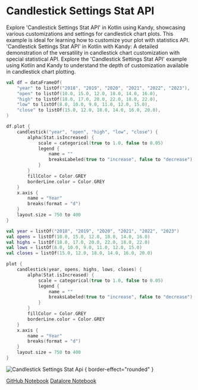 # Candlestick Settings Stat API

<web-summary>
Explore 'Candlestick Settings Stat API' in Kotlin using Kandy, showcasing various customizations 
and settings for candlestick chart plots. This example is ideal for learning how to customize
your plot with statistics API.
</web-summary>

<card-summary>
'Candlestick Settings Stat API' in Kotlin with Kandy: A detailed demonstration of the versatility in
candlestick chart customization with special statistical API.
</card-summary>

<link-summary>
Explore the 'Candlestick Settings Stat API' example using Kotlin and Kandy to understand the depth of 
customization available in candlestick chart plotting.
</link-summary>


<!---IMPORT org.jetbrains.kotlinx.kandy.letsplot.samples.Candlestick-->

<!---FUN candlestick_settings_stat_api-->
<tabs>
<tab title="Dataframe">

```kotlin
val df = dataFrameOf(
    "year" to listOf("2018", "2019", "2020", "2021", "2022", "2023"),
    "open" to listOf(10.0, 15.0, 12.0, 18.0, 14.0, 16.0),
    "high" to listOf(18.0, 17.0, 20.0, 22.0, 18.0, 22.0),
    "low" to listOf(8.0, 10.0, 9.0, 11.0, 12.0, 15.0),
    "close" to listOf(15.0, 12.0, 18.0, 14.0, 16.0, 20.0),
)

df.plot {
    candlestick("year", "open", "high", "low", "close") {
        alpha(Stat.isIncreased) {
            scale = categorical(true to 1.0, false to 0.05)
            legend {
                name = ""
                breaksLabeled(true to "increase", false to "decrease")
            }
        }
        fillColor = Color.GREY
        borderLine.color = Color.GREY
    }
    x.axis {
        name = "Year"
        breaks(format = "d")
    }
    layout.size = 750 to 400
}
```

</tab>
<tab title="Collections">

```kotlin
val year = listOf("2018", "2019", "2020", "2021", "2022", "2023")
val opens = listOf(10.0, 15.0, 12.0, 18.0, 14.0, 16.0)
val highs = listOf(18.0, 17.0, 20.0, 22.0, 18.0, 22.0)
val lows = listOf(8.0, 10.0, 9.0, 11.0, 12.0, 15.0)
val closes = listOf(15.0, 12.0, 18.0, 14.0, 16.0, 20.0)

plot {
    candlestick(year, opens, highs, lows, closes) {
        alpha(Stat.isIncreased) {
            scale = categorical(true to 1.0, false to 0.05)
            legend {
                name = ""
                breaksLabeled(true to "increase", false to "decrease")
            }
        }
        fillColor = Color.GREY
        borderLine.color = Color.GREY
    }
    x.axis {
        name = "Year"
        breaks(format = "d")
    }
    layout.size = 750 to 400
}
```

</tab></tabs>
<!---END-->


![Candlestick Settings Stat Api](candlestick_settings_stat_api.svg) { border-effect="rounded" }

<seealso style="cards">
       <category ref="example-ktnb">
           <a href="https://github.com/Kotlin/kandy/blob/main/examples/notebooks/lets-plot/samples/candlestick/candlestick_settings_2.ipynb" summary="View the notebook on our GitHub repository">GitHub Notebook</a>
           <a href="https://datalore.jetbrains.com/report/static/KQKedA4jDrKu63O53gEN0z/0VZzfzOogM3v1ePEqDdF4y" summary="Experiment with this example on Datalore">Datalore Notebook</a>
       </category>
</seealso>
